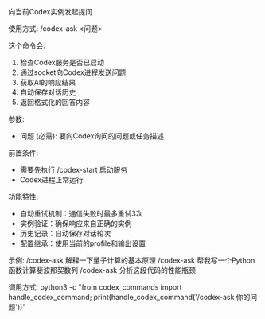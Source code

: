 向当前Codex实例发起提问

使用方式: /codex-ask <问题>

这个命令会:
1. 检查Codex服务是否已启动
2. 通过socket向Codex进程发送问题
3. 获取AI的响应结果
4. 自动保存对话历史
5. 返回格式化的回答内容

参数:
- 问题 (必需): 要向Codex询问的问题或任务描述

前置条件:
- 需要先执行 /codex-start 启动服务
- Codex进程正常运行

功能特性:
- 自动重试机制：通信失败时最多重试3次
- 实例验证：确保响应来自正确的实例
- 历史记录：自动保存对话轮次
- 配置继承：使用当前的profile和输出设置

示例:
/codex-ask 解释一下量子计算的基本原理
/codex-ask 帮我写一个Python函数计算斐波那契数列
/codex-ask 分析这段代码的性能瓶颈

调用方式:
python3 -c "from codex_commands import handle_codex_command; print(handle_codex_command('/codex-ask 你的问题'))"
